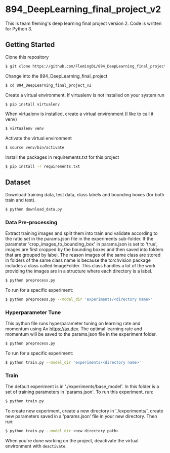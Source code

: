 # 894_DeepLearning_final_project_v2
This is team fleming's deep learning final project version 2.  Code is written for Python 3.

## Getting Started
Clone this repository
```bash
$ git clone https://github.com/FlemingDL/894_DeepLearning_final_project_v2.git
```
Change into the 894_DeepLearning_final_project
```bash
$ cd 894_DeepLearning_final_project_v2
```
Create a virtual environment.  If virtualenv is not installed on your system run
```bash
$ pip install virtualenv
```
When virtualenv is installed, create a virtual environment (I like to call it venv)
```bash
$ virtualenv venv
```
Activate the virtual environment
```bash
$ source venv/bin/activate
```
Install the packages in requirements.txt for this project
```bash
$ pip install -r requirements.txt
```

## Dataset
Download training data, test data, class labels and bounding boxes (for both train and test).
```bash
$ python download_data.py
```

### Data Pre-processing
Extract training images and split them into train and validate according to the ratio set in the params.json file in
the experiments sub-folder.  If the parameter 'crop_images_to_bounding_box' in params.json is set to 'true', images 
are first cropped by the bounding boxes and then saved into folders that are grouped by label.  The reason images of 
the same class are stored in folders of the same class name is because the torchvision package includes a class 
called ImageFolder.  This class handles a lot of the work providing the images are in a structure where each directory 
is a label.
```bash
$ python preprocess.py
```
To run for a specific experiment:
 ```bash
$ python preprocess.py --model_dir 'experiments/<directory name>'
```

### Hyperparameter Tune
This python file runs hyperparameter tuning on learning rate and momentum using Ax https://ax.dev.  The optimal 
learning rate and momentum will be saved to the params.json file in the experiment folder.
```bash
$ python preprocess.py
```
To run for a specific experiment:
 ```bash
$ python train.py --model_dir 'experiments/<directory name>'
```

### Train
The default experiment is in './experiments/base_model'.  In this folder is a set of training parameters in
'params.json'.  To run this experiment, run: 
```bash
$ python train.py
```
To create new experiment, create a new directory in './experiments/', create new parameters saved in a 'params.json'
file in your new directory.  Then run:
```bash
$ python train.py --model_dir <new directory path>
```

When you're done working on the project, deactivate the virtual environment with `deactivate`.
